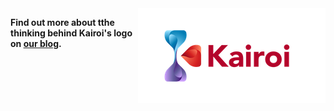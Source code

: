 <img src="https://github.com/KairoiAI/Branding/blob/main/Logo/Kairoi_Logo_Small.png?raw=true" alt="Kairoi logo" align="right">

**Find out more about tthe thinking behind Kairoi's logo on [our blog](https://kairoi.uk/blog/branding-kairoi/).**

